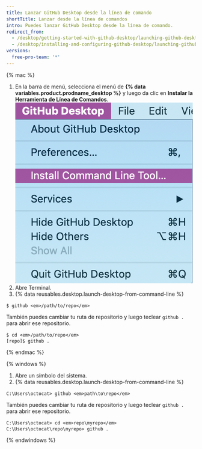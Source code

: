 ```yaml
---
title: Lanzar GitHub Desktop desde la línea de comando
shortTitle: Lanzar desde la línea de comandos
intro: Puedes lanzar GitHub Desktop desde la línea de comando.
redirect_from:
  - /desktop/getting-started-with-github-desktop/launching-github-desktop-from-the-command-line
  - /desktop/installing-and-configuring-github-desktop/launching-github-desktop-from-the-command-line
versions:
  free-pro-team: '*'
---
```

{% mac %}

1. En la barra de menú, selecciona el menú de **{% data variables.product.prodname_desktop %}** y luego da clic en **Instalar la Herramienta de Línea de Comandos**. ![Opción para Instalar la Herramienta de Línea de Comandos en el menú desplegable de {% data variables.product.prodname_desktop %}](/assets/images/help/desktop/mac-install-command-line-tool.png)
2. Abre Terminal.
3. {% data reusables.desktop.launch-desktop-from-command-line %}

  ```shell
  $ github <em>/path/to/repo</em>
  ```

  También puedes cambiar tu ruta de repositorio y luego teclear `github .` para abrir ese repositorio.

  ```shell
  $ cd <em>/path/to/repo</em>
  [repo]$ github .
  ```

{% endmac %}

{% windows %}

1. Abre un símbolo del sistema.
2. {% data reusables.desktop.launch-desktop-from-command-line %}

  ```shell
  C:\Users\octocat> github <em>path\to\repo</em>
  ```

 También puedes cambiar tu ruta de repositorio y luego teclear `github .` para abrir ese repositorio.

  ```shell
  C:\Users\octocat> cd <em>repo\myrepo</em>
  C:\Users\octocat\repo\myrepo> github .
  ```

{% endwindows %}
